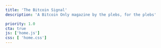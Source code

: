 ```yaml
---
title: 'The Bitcoin Signal'
description: 'A Bitcoin Only magazine by the plebs, for the plebs'

priority: 1.0
cta: true
js: ['home.js']
css: [ 'home.css']
---
```

